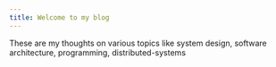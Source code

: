 ```yaml
---
title: Welcome to my blog
---
```

These are my thoughts on various topics like system design, software architecture, programming, distributed-systems
